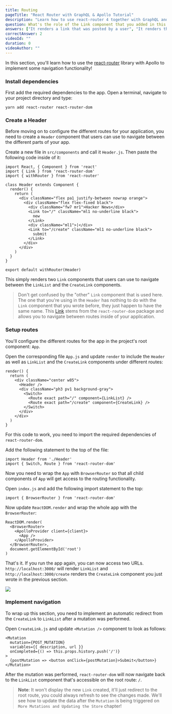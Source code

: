 ```yaml
---
title: Routing
pageTitle: "React Router with GraphQL & Apollo Tutorial"
description: "Learn how to use react-router 4 together with GraphQL and Apollo Client to implement navigation in a React app. Each route will be represented as a `Link`."
question: What's the role of the Link component that you added in this chapter?
answers: ["It renders a link that was posted by a user", "It renders the input form for users to create new links", "It lets you navigate to a different URL", "It links your root component with all its children"]
correctAnswer: 2
videoId: ""
duration: 0		
videoAuthor: ""
---
```


In this section, you'll learn how to use the [react-router](https://github.com/ReactTraining/react-router) library with Apollo to implement some navigation functionality!

### Install dependencies

First add the required dependencies to the app. Open a terminal, navigate to your project directory and type:

<Instruction>

```bash(path=".../hackernews-react-apollo")
yarn add react-router react-router-dom
```

</Instruction>

### Create a Header

Before moving on to configure the different routes for your application, you need to create a `Header` component that users can use to navigate between the different parts of your app.

<Instruction>

Create a new file in `src/components` and call it `Header.js`. Then paste the following code inside of it:

```js(path=".../hackernews-react-apollo/src/components/Header.js")
import React, { Component } from 'react'
import { Link } from 'react-router-dom'
import { withRouter } from 'react-router'

class Header extends Component {
  render() {
    return (
      <div className="flex pa1 justify-between nowrap orange">
        <div className="flex flex-fixed black">
          <div className="fw7 mr1">Hacker News</div>
          <Link to="/" className="ml1 no-underline black">
            new
          </Link>
          <div className="ml1">|</div>
          <Link to="/create" className="ml1 no-underline black">
            submit
          </Link>
        </div>
      </div>
    )
  }
}

export default withRouter(Header)
```

</Instruction>

This simply renders two `Link` components that users can use to navigate between the `LinkList` and the `CreateLink` components.

> Don't get confused by the "other" `Link` component that is used here. The one that you're using in the `Header` has nothing to do with the `Link` component that you wrote before, they just happen to have the same name. This [Link](https://github.com/ReactTraining/react-router/blob/master/packages/react-router-dom/docs/api/Link.md) stems from the `react-router-dom` package and allows you to navigate between routes inside of your application.

### Setup routes

You'll configure the different routes for the app in the project's root component: `App`.

<Instruction>

Open the corresponding file `App.js` and update `render` to include the `Header` as well as `LinkList` and the `CreateLink` components under different routes:

```js(path=".../hackernews-react-apollo/src/components/App.js")
render() {
  return (
    <div className="center w85">
      <Header />
      <div className="ph3 pv1 background-gray">
        <Switch>
          <Route exact path="/" component={LinkList} />
          <Route exact path="/create" component={CreateLink} />
        </Switch>
      </div>
    </div>
  )
}
```

</Instruction>

For this code to work, you need to import the required dependencies of `react-router-dom`.

<Instruction>

Add the following statement to the top of the file:

```js(path=".../hackernews-react-apollo/src/components/App.js")
import Header from './Header'
import { Switch, Route } from 'react-router-dom'
```

</Instruction>

Now you need to wrap the `App` with `BrowserRouter` so that all child components of `App` will get access to the routing functionality.

<Instruction>

Open `index.js` and add the following import statement to the top:

```js(path=".../hackernews-react-apollo/src/index.js")
import { BrowserRouter } from 'react-router-dom'
```

</Instruction>

<Instruction>

Now update `ReactDOM.render` and wrap the whole app with the `BrowserRouter`:

```js{2,6}(path=".../hackernews-react-apollo/src/index.js")
ReactDOM.render(
  <BrowserRouter>
    <ApolloProvider client={client}>
      <App />
    </ApolloProvider>
  </BrowserRouter>,
  document.getElementById('root')
)
```

</Instruction>

That's it. If you run the app again, you can now access two URLs. `http://localhost:3000/` will render `LinkList` and `http://localhost:3000/create` renders the `CreateLink` component you just wrote in the previous section.

![](https://imgur.com/X9bmkQH.png)

### Implement navigation

To wrap up this section, you need to implement an automatic redirect from the `CreateLink` to `LinkList` after a mutation was performed.

<Instruction>

Open `CreateLink.js` and update `<Mutation />` component to look as follows:

```js{4}(path=".../hackernews-react-apollo/src/components/CreateLink.js")
<Mutation
  mutation={POST_MUTATION}
  variables={{ description, url }}
  onCompleted={() => this.props.history.push('/')}
>
  {postMutation => <button onClick={postMutation}>Submit</button>}
</Mutation>
```

</Instruction>

After the mutation was performed, `react-router-dom` will now navigate back to the `LinkList` component that's accessible on the root route: `/`.

> **Note**: It won't display the new `Link` created, it'll just redirect to the root route, you could always refresh to see the changes made. We'll see how to update the data after the `Mutation` is being triggered on `More Mutations and Updating the Store` chapter!
